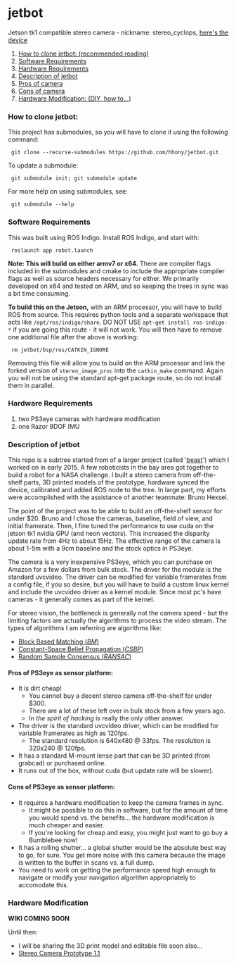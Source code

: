 # jetbot #
Jetson tk1 compatible stereo camera - nickname: stereo_cyclops, [here's the device](http://hansbot.blogspot.com/2015/06/improved-stereo-camera.html)

1. [How to clone jetbot: (recommended reading)](https://github.com/hhony/jetbot#how-to-clone-jetbot)
2. [Software Requirements](https://github.com/hhony/jetbot#software-requirements)
3. [Hardware Requirements](https://github.com/hhony/jetbot#hardware-requirements)
4. [Description of jetbot](https://github.com/hhony/jetbot#description-of-jetbot)
  1. [Pros of camera](https://github.com/hhony/jetbot#pros-of-ps3eye-as-sensor-platform)
  2. [Cons of camera](https://github.com/hhony/jetbot#cons-of-ps3eye-as-sensor-platform)
5. [Hardware Modification: (DIY, how to...)](https://github.com/hhony/jetbot#hardware-modification)

### How to clone jetbot: ###
This project has submodules, so you will have to clone it using the following command:

     git clone --recurse-submodules https://github.com/hhony/jetbot.git

To update a submodule:

     git submodule init; git submodule update

For more help on using submodules, see: 

     git submodule --help

### Software Requirements ###
This was built using ROS Indigo. Install ROS Indigo, and start with:

     roslaunch app robot.launch

__Note: This will build on either armv7 or x64.__ There are compiler flags included in the submodules and cmake to include the appropriate compiler flags as well as source headers necessary for either. We primarily developed on x64 and tested on ARM, and so keeping the trees in sync was a bit time consuming.

__To build this on the Jetson,__ with an ARM processor, you will have to build ROS from source. This requires python tools and a separate workspace that acts like `/opt/ros/indigo/share`. DO NOT USE `apt-get install ros-indigo-*` if you are going this route - it will not work. You will then have to remove one additional file after the above is working:

     rm jetbot/bsp/ros/CATKIN_IGNORE

Removing this file will allow you to build on the ARM processor and link the forked version of `stereo_image_proc` into the `catkin_make` command. Again you will not be using the standard apt-get package route, so do not install them in parallel.

### Hardware Requirements ###
1. two PS3eye cameras with hardware modification
2. one Razor 9DOF IMU

### Description of jetbot ###
This repo is a subtree started from of a larger project (called '[beast](http://www.youtube.com/watch?v=o55oAOLSg6g)') which I worked on in early 2015. A few roboticists in the bay area got together to build a robot for a NASA challenge. I built a stereo camera from off-the-shelf parts, 3D printed models of the prototype, hardware synced the device, calibrated and added ROS node to the tree. In large part, my efforts were accomplished with the assistance of another teammate: Bruno Hexsel. 

The point of the project was to be able to build an off-the-shelf sensor for under $20. Bruno and I chose the cameras, baseline, field of view, and initial framerate. Then, I fine tuned the performance to use cuda on the jetson tk1 nvidia GPU (and neon vectors). This increased the disparity update rate from 4Hz to about 15Hz. The effective range of the camera is about 1-5m with a 9cm baseline and the stock optics in PS3eye.

The camera is a very inexpensive PS3eye, which you can purchase on Amazon for a few dollars from bulk stock. The driver for the module is the standard uvcvideo. The driver can be modified for variable framerates from a config file, if you so desire, but you will have to build a custom linux kernel and include the uvcvideo driver as a kernel module. Since most pc's have cameras - it generally comes as part of the kernel.

For stereo vision, the bottleneck is generally not the camera speed - but the limiting factors are actually the algorithms to process the video stream. The types of algorithms I am referring are algorithms like: 
* [Block Based Matching (*BM*)](http://citeseerx.ist.psu.edu/viewdoc/download?doi=10.1.1.11.6390&rep=rep1&type=pdf)
* [Constant-Space Belief Propagation (*CSBP*)](http://www.cs.cityu.edu.hk/~qiyang/publications/cvpr-10-qingxiong-yang-csbp.pdf)
* [Random Sample Consensus (*RANSAC*)](http://www.cs.columbia.edu/~belhumeur/courses/compPhoto/ransac.pdf)

#### Pros of PS3eye as sensor platform: ####
* It is dirt cheap!
  * You cannot buy a decent stereo camera off-the-shelf for under $300.
  * There are a lot of these left over in bulk stock from a few years ago.
  * In _the spirit of hacking_ is really the only other answer.
* The driver is the standard uvcvideo driver, which can be modified for variable framerates as high as 120fps.
  * The standard resolution is 640x480 @ 33fps. The resolution is 320x240 @ 120fps.
* It has a standard M-mount lense part that can be 3D printed (from grabcad) or purchased online.
* It runs out of the box, without cuda (but update rate will be slower).

#### Cons of PS3eye as sensor platform: ####
* It requires a hardware modification to keep the camera frames in sync. 
  * It might be possible to do this in software, but for the amount of time you would spend vs. the benefits... the hardware modification is much cheaper and easier.
  * If you're looking for cheap and easy, you might just want to go buy a Bumblebee now!
* It has a rolling shutter... a global shutter would be the absolute best way to go, for sure. You get more noise with this camera because the image is written to the buffer in scans vs. a full dump.
* You need to work on getting the performance speed high enough to navigate or modify your navigation algorithm appropriately to accomodate this.

### Hardware Modification ###
__WIKI COMING SOON__

Until then:
* I will be sharing the 3D print model and editable file soon also...
* [Stereo Camera Prototype 1.1](http://hansbot.blogspot.com/2015/06/improved-stereo-camera.html)
